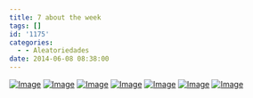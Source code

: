 ```yaml
---
title: 7 about the week
tags: []
id: '1175'
categories:
  - - Aleatoriedades
date: 2014-06-08 08:38:00
---
```


[![Image](http://162.243.62.160/wp-content/uploads/2014/06/dsc02933.jpg?w=650)](http://162.243.62.160/wp-content/uploads/2014/06/dsc02933.jpg) [![Image](http://162.243.62.160/wp-content/uploads/2014/06/dsc02920.jpg?w=650)](http://162.243.62.160/wp-content/uploads/2014/06/dsc02920.jpg) [![Image](http://162.243.62.160/wp-content/uploads/2014/06/dsc02917.jpg?w=650)](http://162.243.62.160/wp-content/uploads/2014/06/dsc02917.jpg) [![Image](http://162.243.62.160/wp-content/uploads/2014/06/dsc02909.jpg?w=650)](http://162.243.62.160/wp-content/uploads/2014/06/dsc02909.jpg) [![Image](http://162.243.62.160/wp-content/uploads/2014/06/dsc02936.jpg?w=650)](http://162.243.62.160/wp-content/uploads/2014/06/dsc02936.jpg) [![Image](http://162.243.62.160/wp-content/uploads/2014/06/dsc02916.jpg?w=650)](http://162.243.62.160/wp-content/uploads/2014/06/dsc02916.jpg) [![Image](http://162.243.62.160/wp-content/uploads/2014/06/dsc02931.jpg?w=650)](http://162.243.62.160/wp-content/uploads/2014/06/dsc02931.jpg)